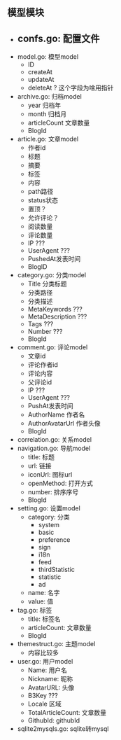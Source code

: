 ## 模型模块


- confs.go: 配置文件
    - 
- model.go: 模型model
    - ID
    - createAt
    - updateAt
    - deleteAt ? 这个字段为啥用指针 
- archive.go: 归档model
    - year 归档年
    - month 归档月
    - articleCount 文章数量
    - BlogId 
- article.go: 文章model
    - 作者id
    - 标题
    - 摘要
    - 标签
    - 内容
    - path路径
    - status状态
    - 置顶？
    - 允许评论？
    - 阅读数量
    - 评论数量
    - IP ??? 
    - UserAgent ???
    - PushedAt发表时间
    - BlogID
- category.go: 分类model
    - Title 分类标题
    - 分类路径
    - 分类描述
    - MetaKeywords ???
    - MetaDescription ???
    - Tags ???
    - Number ???
    - BlogId
- comment.go: 评论model
    - 文章id
    - 评论作者id
    - 评论内容
    - 父评论id
    - IP ???
    - UserAgent ???
    - PushAt发表时间
    - AuthorName 作者名
    - AuthorAvatarUrl 作者头像
    - BlogId
- correlation.go: 关系model
- navigation.go: 导航model
    - title: 标题
    - url: 链接
    - iconUrl: 图标url
    - openMethod: 打开方式
    - number: 排序序号
    - BlogId
- setting.go: 设置model
    - category: 分类
        - system
        - basic
        - preference
        - sign
        - i18n
        - feed
        - thirdStatistic
        - statistic
        - ad
    - name: 名字
    - value: 值 
- tag.go: 标签
    - title: 标签名
    - articleCount: 文章数量
    - BlogId
- themestruct.go: 主题model
    - 内容比较多
- user.go: 用户model
    - Name: 用户名
    - Nickname: 昵称
    - AvatarURL: 头像
    - B3Key ???
    - Locale 区域
    - TotalArticleCount: 文章数量
    - GithubId: githubId 
- sqlite2mysqls.go: sqlite转mysql

    
